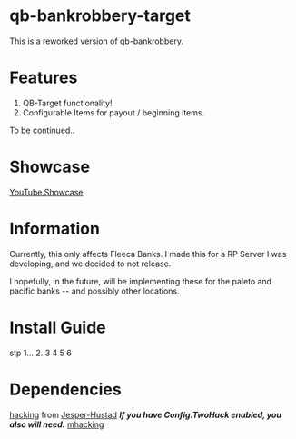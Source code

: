 # qb-bankrobbery-target

This is a reworked version of qb-bankrobbery. 

# Features

1. QB-Target functionality!
2. Configurable Items for payout / beginning items.

To be continued..

# Showcase

[YouTube Showcase](https://www.youtube.com/watch?v=dQw4w9WgXcQ)

# Information

Currently, this only affects Fleeca Banks. I made this for a RP Server I was developing, and we decided to not release.

I hopefully, in the future, will be implementing these for the paleto and pacific banks -- and possibly other locations.

# Install Guide
stp 1...
2.
3
4
5
6


# Dependencies 

[hacking](https://github.com/Jesper-Hustad/NoPixel-minigame/tree/main/fivem-script) from [Jesper-Hustad](https://github.com/Jesper-Hustad)
***If you have Config.TwoHack enabled, you also will need:***
[mhacking](https://github.com/davedorm/mhacking)

